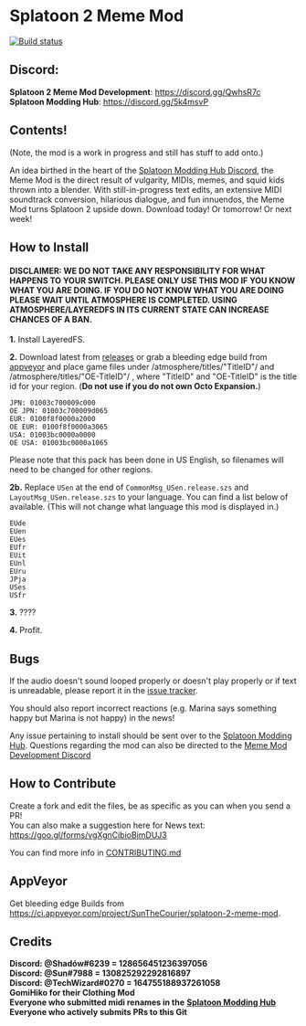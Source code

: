 # Splatoon 2 Meme Mod
[![Build status](https://ci.appveyor.com/api/projects/status/4kug5sj28xg3c5t4?svg=true)](https://ci.appveyor.com/project/SunTheCourier/splatoon-2-meme-mod)

## Discord:
****Splatoon 2 Meme Mod Development****: https://discord.gg/QwhsR7c<br>
****Splatoon Modding Hub****: https://discord.gg/5k4msvP

## Contents!
(Note, the mod is a work in progress and still has stuff to add onto.)

An idea birthed in the heart of the [Splatoon Modding Hub Discord](https://discordapp.com/invite/Msk4nSj), the Meme Mod is the direct result of vulgarity, MIDIs, memes, and squid kids thrown into a blender. With still-in-progress text edits, an extensive MIDI soundtrack conversion, hilarious dialogue, and fun innuendos, the Meme Mod turns Splatoon 2 upside down. Download today! Or tomorrow! Or next week!
## How to Install

#### DISCLAIMER: WE DO NOT TAKE ANY RESPONSIBILITY FOR WHAT HAPPENS TO YOUR SWITCH. PLEASE ONLY USE THIS MOD IF YOU KNOW WHAT YOU ARE DOING. IF YOU DO NOT KNOW WHAT YOU ARE DOING PLEASE WAIT UNTIL ATMOSPHERE IS COMPLETED. USING ATMOSPHERE/LAYEREDFS IN ITS CURRENT STATE CAN INCREASE CHANCES OF A BAN.

****1.**** Install LayeredFS.<br>

****2.**** Download latest from [releases](https://github.com/SunTheCourier/Splatoon-2-Meme-Mod/releases) or grab a bleeding edge build from [appveyor](https://ci.appveyor.com/project/SunTheCourier/splatoon-2-meme-mod) and place game files under /atmosphere/titles/"TitleID"/ and /atmosphere/titles/"OE-TitleID"/ , where "TitleID" and "OE-TitleID" is the title id for your region. (**Do not use if you do not own Octo Expansion.**)<br>



    JPN: 01003c700009c000
    OE JPN: 01003c700009d065
    EUR: 0100f8f0000a2000
    OE EUR: 0100f8f0000a3065
    USA: 01003bc0000a0000
    OE USA: 01003bc0000a1065



Please note that this pack has been done in US English, so filenames will need to be changed for other regions.

****2b.**** Replace `USen` at the end of `CommonMsg_USen.release.szs` and `LayoutMsg_USen.release.szs` to your language. You can find a list below of available. (This will not change what language this mod is displayed in.)<br>

```
EUde
EUen
EUes
EUfr
EUit
EUnl
EUru
JPja
USes
USfr
```

****3.**** ????

****4.**** Profit.


## Bugs

If the audio doesn't sound looped properly or doesn't play properly or if text is unreadable, please report it in the [issue tracker](https://github.com/SunTheCourier/Splatoon-2-Meme-hack/issues).

You should also report incorrect reactions (e.g. Marina says something happy but Marina is not happy) in the news!

Any issue pertaining to install should be sent over to the [Splatoon Modding Hub](https://discord.gg/5k4msvP). Questions regarding the mod can also be directed to the [Meme Mod Development Discord](https://discord.gg/QwhsR7c)<br>


## How to Contribute

Create a fork and edit the files, be as specific as you can when you send a PR!<br>
You can also make a suggestion here for News text: https://goo.gl/forms/vgXgnCjbioBjmDUJ3<br>

You can find more info in [CONTRIBUTING.md](https://github.com/SunTheCourier/Splatoon-2-Meme-Mod/blob/master/CONTRIBUTING.md)


## AppVeyor

Get bleeding edge Builds from https://ci.appveyor.com/project/SunTheCourier/splatoon-2-meme-mod.


## Credits

****Discord: @Shadów#6239  = 128656451236397056****<br>
****Discord: @Sun#7988  = 130825292292816897****<br>
****Discord: @TechWizard#0270 = 164755188937261058****<br>
****GomiHiko for their Clothing Mod****<br>
****Everyone who submitted midi renames in the**** [**Splatoon Modding Hub**](https://discordapp.com/invite/Msk4nSj)<br>
**Everyone who actively submits PRs to this Git**
